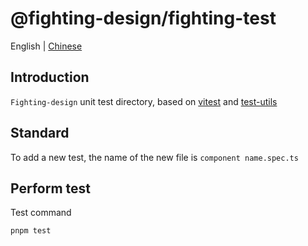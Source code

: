 # @fighting-design/fighting-test

English | [Chinese](./CHANGELOG.zh-CN.md)

## Introduction

`Fighting-design` unit test directory, based on [vitest](https://github.com/vitest-dev/vitest) and [test-utils](https://github.com/vuejs/test-utils)

## Standard

To add a new test, the name of the new file is `component name.spec.ts`

## Perform test

Test command

```shell
pnpm test
```
